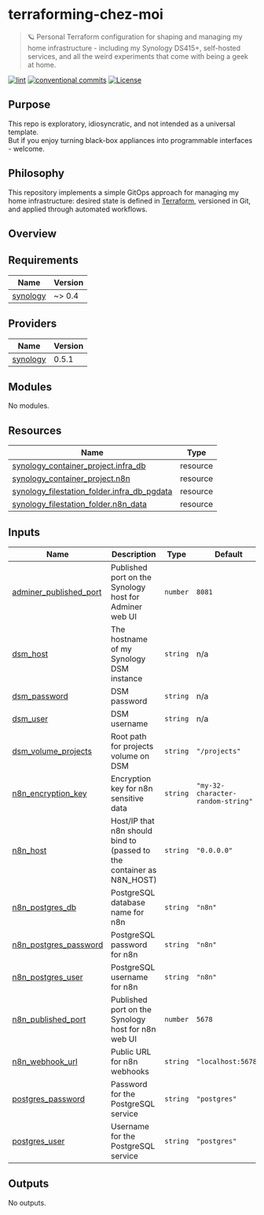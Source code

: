 # terraforming-chez-moi

> 🪐 Personal Terraform configuration for shaping and managing my home infrastructure - including my Synology DS415+, self-hosted services, and all the weird experiments that come with being a geek at home.

[![lint](https://img.shields.io/github/actions/workflow/status/ccamel/terraforming-chez-moi/lint.yml?branch=main&label=lint&style=for-the-badge&logo=github)](https://github.com/ccamel/terraforming-chez-moi/actions/workflows/lint.yml)
[![conventional commits](https://img.shields.io/badge/Conventional%20Commits-1.0.0-yellow.svg?style=for-the-badge&logo=conventionalcommits)](https://conventionalcommits.org)
[![License](https://img.shields.io/badge/License-BSD_3--Clause-blue.svg?style=for-the-badge)](https://opensource.org/licenses/BSD-3-Clause)

## Purpose

This repo is exploratory, idiosyncratic, and not intended as a universal template.  
But if you enjoy turning black-box appliances into programmable interfaces - welcome.

## Philosophy

This repository implements a simple GitOps approach for managing my home infrastructure: desired state is defined in [Terraform](https://developer.hashicorp.com/terraform), versioned in Git, and applied through automated workflows.

## Overview

<!-- BEGIN_TF_DOCS -->

## Requirements

| Name                                                                  | Version |
| --------------------------------------------------------------------- | ------- |
| <a name="requirement_synology"></a> [synology](#requirement_synology) | ~> 0.4  |

## Providers

| Name                                                            | Version |
| --------------------------------------------------------------- | ------- |
| <a name="provider_synology"></a> [synology](#provider_synology) | 0.5.1   |

## Modules

No modules.

## Resources

| Name                                                                                                                                                        | Type     |
| ----------------------------------------------------------------------------------------------------------------------------------------------------------- | -------- |
| [synology_container_project.infra_db](https://registry.terraform.io/providers/synology-community/synology/latest/docs/resources/container_project)          | resource |
| [synology_container_project.n8n](https://registry.terraform.io/providers/synology-community/synology/latest/docs/resources/container_project)               | resource |
| [synology_filestation_folder.infra_db_pgdata](https://registry.terraform.io/providers/synology-community/synology/latest/docs/resources/filestation_folder) | resource |
| [synology_filestation_folder.n8n_data](https://registry.terraform.io/providers/synology-community/synology/latest/docs/resources/filestation_folder)        | resource |

## Inputs

| Name                                                                                                | Description                                                           | Type     | Default                           | Required |
| --------------------------------------------------------------------------------------------------- | --------------------------------------------------------------------- | -------- | --------------------------------- | :------: |
| <a name="input_adminer_published_port"></a> [adminer_published_port](#input_adminer_published_port) | Published port on the Synology host for Adminer web UI                | `number` | `8081`                            |    no    |
| <a name="input_dsm_host"></a> [dsm_host](#input_dsm_host)                                           | The hostname of my Synology DSM instance                              | `string` | n/a                               |   yes    |
| <a name="input_dsm_password"></a> [dsm_password](#input_dsm_password)                               | DSM password                                                          | `string` | n/a                               |   yes    |
| <a name="input_dsm_user"></a> [dsm_user](#input_dsm_user)                                           | DSM username                                                          | `string` | n/a                               |   yes    |
| <a name="input_dsm_volume_projects"></a> [dsm_volume_projects](#input_dsm_volume_projects)          | Root path for projects volume on DSM                                  | `string` | `"/projects"`                     |    no    |
| <a name="input_n8n_encryption_key"></a> [n8n_encryption_key](#input_n8n_encryption_key)             | Encryption key for n8n sensitive data                                 | `string` | `"my-32-character-random-string"` |    no    |
| <a name="input_n8n_host"></a> [n8n_host](#input_n8n_host)                                           | Host/IP that n8n should bind to (passed to the container as N8N_HOST) | `string` | `"0.0.0.0"`                       |    no    |
| <a name="input_n8n_postgres_db"></a> [n8n_postgres_db](#input_n8n_postgres_db)                      | PostgreSQL database name for n8n                                      | `string` | `"n8n"`                           |    no    |
| <a name="input_n8n_postgres_password"></a> [n8n_postgres_password](#input_n8n_postgres_password)    | PostgreSQL password for n8n                                           | `string` | `"n8n"`                           |    no    |
| <a name="input_n8n_postgres_user"></a> [n8n_postgres_user](#input_n8n_postgres_user)                | PostgreSQL username for n8n                                           | `string` | `"n8n"`                           |    no    |
| <a name="input_n8n_published_port"></a> [n8n_published_port](#input_n8n_published_port)             | Published port on the Synology host for n8n web UI                    | `number` | `5678`                            |    no    |
| <a name="input_n8n_webhook_url"></a> [n8n_webhook_url](#input_n8n_webhook_url)                      | Public URL for n8n webhooks                                           | `string` | `"localhost:5678"`                |    no    |
| <a name="input_postgres_password"></a> [postgres_password](#input_postgres_password)                | Password for the PostgreSQL service                                   | `string` | `"postgres"`                      |    no    |
| <a name="input_postgres_user"></a> [postgres_user](#input_postgres_user)                            | Username for the PostgreSQL service                                   | `string` | `"postgres"`                      |    no    |

## Outputs

No outputs.

<!-- END_TF_DOCS -->
